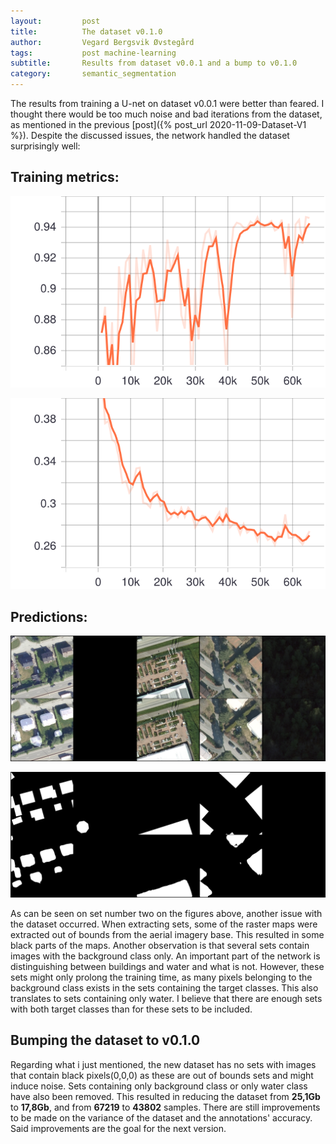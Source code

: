 ```yaml
---
layout:     	post
title:     		The dataset v0.1.0
author:     	Vegard Bergsvik Øvstegård
tags:           post machine-learning 
subtitle:    	Results from dataset v0.0.1 and a bump to v0.1.0
category:       semantic_segmentation
---
```

The results from training a U-net on dataset v0.0.1 were better than feared.
I thought there would be too much noise and bad iterations from the dataset, as mentioned in the
previous [post]({% post_url 2020-11-09-Dataset-V1 %}). Despite the discussed issues, the network handled the dataset surprisingly well:

## Training metrics:

![**F1 score from validation**](/img/val_f1.svg)

![**Loss from validation**](/img/val_loss.svg)

## Predictions:

![**Orthophotos with predicted buildings from the test set.**](/img/resultsv001.png)

![**Ground truth with predictions from the test set.**](/img/resultsv001_2.png)

As can be seen on set number two on the figures above, another issue with the dataset occurred.
When extracting sets, some of the raster maps were extracted out of bounds from the aerial imagery
base. This resulted in some black parts of the maps. Another observation is that several sets
contain images with the background class only. An important part of the network is distinguishing between buildings and water and what is not.
However, these sets might only prolong the training time, as many pixels belonging to the background class exists in the sets containing the
target classes. This also translates to sets containing only water. I believe that there are enough
sets with both target classes than for these sets to be included.

## Bumping the dataset to v0.1.0
Regarding what i just mentioned, the new dataset has no sets with images that contain black pixels(0,0,0) as these are out of bounds sets and might induce noise.
Sets containing only background class or only water class have also been removed. This resulted in reducing the dataset from **25,1Gb** to **17,8Gb**, and from **67219** to **43802** samples. 
There are still improvements to be made on the variance of the dataset and the annotations' accuracy. Said improvements are the goal for the next version.
